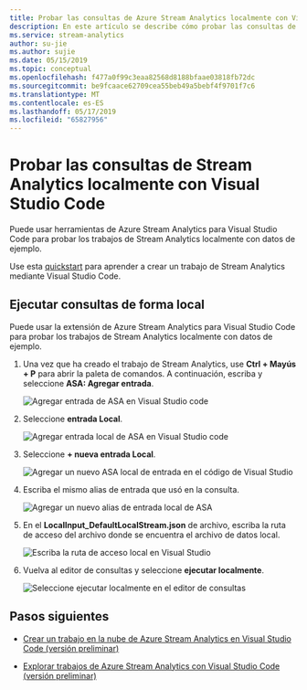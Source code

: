 ```yaml
---
title: Probar las consultas de Azure Stream Analytics localmente con Visual Studio Code (versión preliminar)
description: En este artículo se describe cómo probar las consultas de forma local con herramientas de Azure Stream Analytics para Visual Studio Code.
ms.service: stream-analytics
author: su-jie
ms.author: sujie
ms.date: 05/15/2019
ms.topic: conceptual
ms.openlocfilehash: f477a0f99c3eaa82568d8188bfaae03818fb72dc
ms.sourcegitcommit: be9fcaace62709cea55beb49a5bebf4f9701f7c6
ms.translationtype: MT
ms.contentlocale: es-ES
ms.lasthandoff: 05/17/2019
ms.locfileid: "65827956"
---
```

# <a name="test-stream-analytics-queries-locally-with-visual-studio-code"></a>Probar las consultas de Stream Analytics localmente con Visual Studio Code

Puede usar herramientas de Azure Stream Analytics para Visual Studio Code para probar los trabajos de Stream Analytics localmente con datos de ejemplo.

Use esta [quickstart](quick-create-vs-code.md) para aprender a crear un trabajo de Stream Analytics mediante Visual Studio Code.

## <a name="run-queries-locally"></a>Ejecutar consultas de forma local

Puede usar la extensión de Azure Stream Analytics para Visual Studio Code para probar los trabajos de Stream Analytics localmente con datos de ejemplo.

1. Una vez que ha creado el trabajo de Stream Analytics, use **Ctrl + Mayús + P** para abrir la paleta de comandos. A continuación, escriba y seleccione **ASA: Agregar entrada**.

    ![Agregar entrada de ASA en Visual Studio code](./media/vscode-local-run/add-input.png)

2. Seleccione **entrada Local**.

    ![Agregar entrada local de ASA en Visual Studio code](./media/vscode-local-run/add-local-input.png)

3. Seleccione **+ nueva entrada Local**.

    ![Agregar un nuevo ASA local de entrada en el código de Visual Studio](./media/vscode-local-run/add-new-local-input.png)

4. Escriba el mismo alias de entrada que usó en la consulta.

    ![Agregar un nuevo alias de entrada local de ASA](./media/vscode-local-run/new-local-input-alias.png)

5. En el **LocalInput_DefaultLocalStream.json** de archivo, escriba la ruta de acceso del archivo donde se encuentra el archivo de datos local.

    ![Escriba la ruta de acceso local en Visual Studio](./media/vscode-local-run/local-file-path.png)

6. Vuelva al editor de consultas y seleccione **ejecutar localmente**.

    ![Seleccione ejecutar localmente en el editor de consultas](./media/vscode-local-run/run-locally.png)

## <a name="next-steps"></a>Pasos siguientes

* [Crear un trabajo en la nube de Azure Stream Analytics en Visual Studio Code (versión preliminar)](quick-create-vs-code.md)

* [Explorar trabajos de Azure Stream Analytics con Visual Studio Code (versión preliminar)](vscode-explore-jobs.md)
